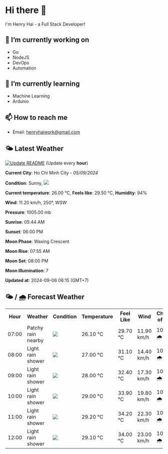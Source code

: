 # Hi there 👋

I'm Henry Hai - a Full Stack Developer!

## 🔭 I’m currently working on

- Go
- NodeJS
- DevOps
- Automation

## 🌱 I’m currently learning

- Machine Learning
- Ardunio

## 📫 How to reach me

- Email: <henryhaiwork@gmail.com>

## 🌤️ Latest Weather
[![Update README](https://github.com/henry0hai/henry0hai/actions/workflows/udpateReadme.yml/badge.svg)](https://github.com/henry0hai/henry0hai/actions/workflows/udpateReadme.yml)
(Update every **hour**)
<!-- CURRENT_WEATHER:START -->
**Current City**: Ho Chi Minh City - *05/09/2024*

**Condition**: Sunny, <img src="https://cdn.weatherapi.com/weather/64x64/day/113.png"/>

**Current temperature**: 26.00 °C, **Feels like**: 29.50 °C, **Humidity**: 94%

**Wind**: 11.20 km/h, 250°, *WSW*

**Pressure**: 1005.00 mb

**Sunrise**: 05:44 AM

**Sunset**: 06:00 PM

**Moon Phase**: Waxing Crescent

**Moon Rise**: 07:55 AM

**Moon Set**: 08:00 PM

**Moon Illumination**: 7

**Updated at**: 2024-09-06 06:15 (GMT+7)<!-- CURRENT_WEATHER:END -->

## 🌤️ / 🌧️ Forecast Weather
<!-- FORECAST_WEATHER:START -->
<table>
		<tr>
			<th>Hour</th>
			<th>Weather</th>
			<th>Condition</th>
			<th>Temperature</th>
			<th>Feel Like</th>
			<th>Wind</th>
			<th>Chance of Rain</th>
		</tr>
				<tr>
					<td>07:00</td>
					<td>Patchy rain nearby</td>
					<td><img src='https://cdn.weatherapi.com/weather/64x64/day/176.png'/></td>
					<td>26.10 °C</td>
					<td>29.70 °C</td>
					<td>11.90 km/h</td>
					<td>100 % 🌧️</td>
				</tr>
				<tr>
					<td>08:00</td>
					<td>Light rain shower</td>
					<td><img src='https://cdn.weatherapi.com/weather/64x64/day/353.png'/></td>
					<td>27.00 °C</td>
					<td>31.10 °C</td>
					<td>14.40 km/h</td>
					<td>100 % 🌧️</td>
				</tr>
				<tr>
					<td>09:00</td>
					<td>Light rain shower</td>
					<td><img src='https://cdn.weatherapi.com/weather/64x64/day/353.png'/></td>
					<td>28.00 °C</td>
					<td>32.40 °C</td>
					<td>17.30 km/h</td>
					<td>100 % 🌧️</td>
				</tr>
				<tr>
					<td>10:00</td>
					<td>Light rain shower</td>
					<td><img src='https://cdn.weatherapi.com/weather/64x64/day/353.png'/></td>
					<td>29.00 °C</td>
					<td>33.90 °C</td>
					<td>19.80 km/h</td>
					<td>100 % 🌧️</td>
				</tr>
				<tr>
					<td>11:00</td>
					<td>Light rain shower</td>
					<td><img src='https://cdn.weatherapi.com/weather/64x64/day/353.png'/></td>
					<td>29.20 °C</td>
					<td>34.20 °C</td>
					<td>22.30 km/h</td>
					<td>100 % 🌧️</td>
				</tr>
				<tr>
					<td>12:00</td>
					<td>Light rain shower</td>
					<td><img src='https://cdn.weatherapi.com/weather/64x64/day/353.png'/></td>
					<td>29.10 °C</td>
					<td>34.00 °C</td>
					<td>23.00 km/h</td>
					<td>100 % 🌧️</td>
				</tr>
</table>
<!-- FORECAST_WEATHER:END -->
